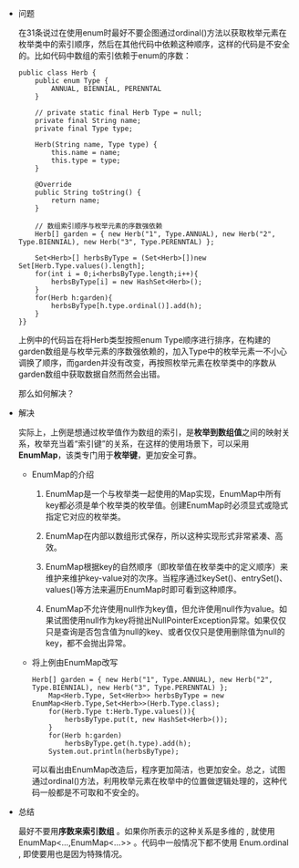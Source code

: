 - 问题

  在31条说过在使用enum时最好不要企图通过ordinal()方法以获取枚举元素在枚举类中的索引顺序，然后在其他代码中依赖这种顺序，这样的代码是不安全的。比如代码中数组的索引依赖于enum的序数：

  ```
  public class Herb {
      public enum Type {
          ANNUAL, BIENNIAL, PERENNTAL
      }
  
      // private static final Herb Type = null;
      private final String name;
      private final Type type;
  
      Herb(String name, Type type) {
          this.name = name;
          this.type = type;
      }
  
      @Override
      public String toString() {
          return name;
      }
  
      // 数组索引顺序与枚举元素的序数强依赖
      Herb[] garden = { new Herb("1", Type.ANNUAL), new Herb("2", Type.BIENNIAL), new Herb("3", Type.PERENNTAL) };
  
      Set<Herb>[] herbsByType = (Set<Herb>[])new Set[Herb.Type.values().length];
      for(int i = 0;i<herbsByType.length;i++){
          herbsByType[i] = new HashSet<Herb>();
      }
      for(Herb h:garden){
          herbsByType[h.type.ordinal()].add(h);
      }   
  }}
  
  ```

  上例中的代码旨在将Herb类型按照enum Type顺序进行排序，在构建的garden数组是与枚举元素的序数强依赖的，加入Type中的枚举元素一不小心调换了顺序，而garden并没有改变，再按照枚举元素在枚举类中的序数从garden数组中获取数据自然而然会出错。

  那么如何解决？

- 解决

  实际上，上例是想通过枚举值作为数组的索引，是**枚举到数组值**之间的映射关系，枚举充当着“索引键”的关系，在这样的使用场景下，可以采用**EnumMap**，该类专门用于**枚举键**，更加安全可靠。

  - EnumMap的介绍

    1. EnumMap是一个与枚举类一起使用的Map实现，EnumMap中所有key都必须是单个枚举类的枚举值。创建EnumMap时必须显式或隐式指定它对应的枚举类。

    2. EnumMap在内部以数组形式保存，所以这种实现形式非常紧凑、高效。

    3. EnumMap根据key的自然顺序（即枚举值在枚举类中的定义顺序）来维护来维护key-value对的次序。当程序通过keySet()、entrySet()、values()等方法来遍历EnumMap时即可看到这种顺序。

    4. EnumMap不允许使用null作为key值，但允许使用null作为value。如果试图使用null作为key将抛出NullPointerException异常。如果仅仅只是查询是否包含值为null的key、或者仅仅只是使用删除值为null的key，都不会抛出异常。

        

  - 将上例由EnumMap改写

    ```
    Herb[] garden = { new Herb("1", Type.ANNUAL), new Herb("2", Type.BIENNIAL), new Herb("3", Type.PERENNTAL) };
        Map<Herb.Type, Set<Herb>> herbsByType = new EnumMap<Herb.Type,Set<Herb>>(Herb.Type.class);
        for(Herb.Type t:Herb.Type.values()){
            herbsByType.put(t, new HashSet<Herb>());
        }
        for(Herb h:garden)
            herbsByType.get(h.type).add(h); 
        System.out.println(herbsByType);
    
    ```

    可以看出由EnumMap改造后，程序更加简洁，也更加安全。总之，试图通过ordinal()方法，利用枚举元素在枚举中的位置做逻辑处理的，这种代码一般都是不可取和不安全的。

- 总结

  最好不要用**序数来索引数组** 。如果你所表示的这种关系是多维的 , 就使用 EnumMap<…,EnumMap<…>> 。代码中一般情况下都不使用 Enum.ordinal , 即使要用也是因为特殊情况。
